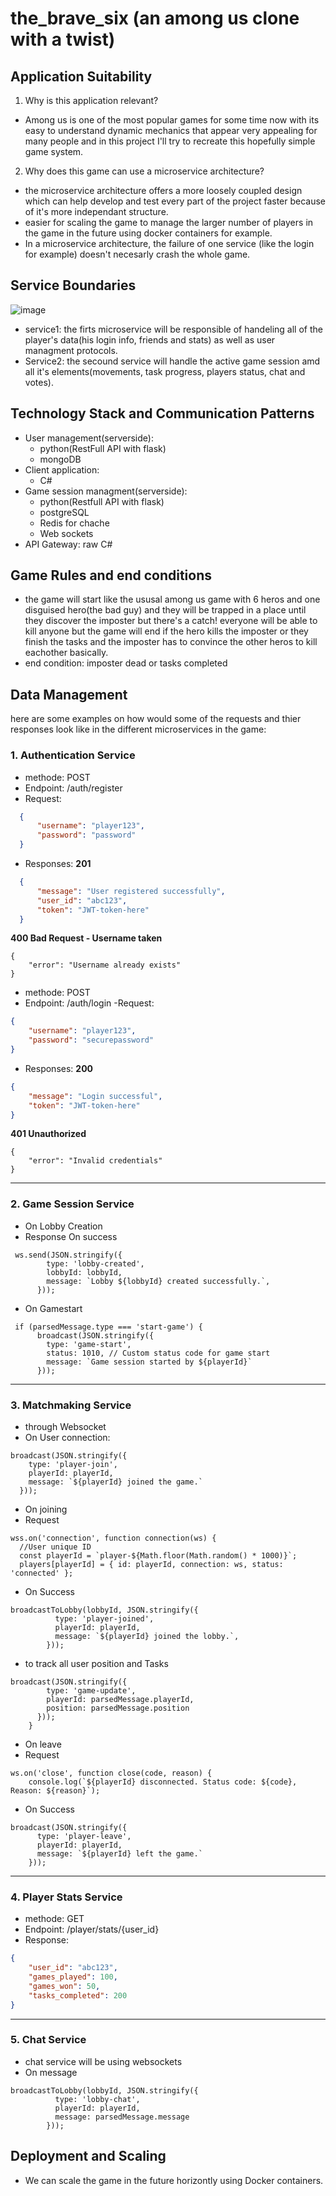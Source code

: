 # the_brave_six (an among us clone with a twist)
## Application Suitability
1. Why is this application relevant?
- Among us is one of the most popular games for some time now with its easy to understand dynamic mechanics that appear very appealing for many people and in this project I'll try to recreate this hopefully simple game system. 
2. Why does this game can use a microservice architecture?
- the microservice architecture offers a more loosely coupled design which can help develop and test every part of the project faster because of it's more independant structure.
- easier for scaling the game to manage the larger number of players in the game in the future using docker containers for example.
- In a microservice architecture, the failure of one service (like the login for example) doesn't necesarly crash the whole game.
## Service Boundaries
![image](https://github.com/user-attachments/assets/4ac87c99-6d19-43de-b81e-fd4cc2b4c128)

- service1: the firts microservice will be responsible of handeling all of the player's data(his login info, friends and stats) as well as user managment protocols.
- Service2: the secound service will handle the active game session amd all it's elements(movements, task progress, players status, chat and votes).
## Technology Stack and Communication Patterns
- User management(serverside):
  - python(RestFull API with flask)
  - mongoDB
- Client application:
  - C#
- Game session managment(serverside):
  - python(Restfull API with flask)
  - postgreSQL
  - Redis for chache
  - Web sockets
- API Gateway: raw C#
## Game Rules and end conditions
- the game will start like the ususal among us game with 6 heros and one disguised hero(the bad guy) and they will be trapped in a place until they discover the imposter but there's a catch! everyone will be able to kill anyone but the game will end if the hero kills the imposter or they finish the tasks and the imposter has to convince the other heros to kill eachother basically.
- end condition: imposter dead or tasks completed
## Data Management
here are some examples on how would some of the requests and thier responses look like in the different microservices in the game:
### 1. Authentication Service
- methode: POST
- Endpoint: /auth/register
- Request:
```json
  {
      "username": "player123",
      "password": "password"
  }
```
- Responses:
**201**
```json
  {
      "message": "User registered successfully",
      "user_id": "abc123",
      "token": "JWT-token-here"
  }
```
**400 Bad Request - Username taken**
```
{
    "error": "Username already exists"
}
```
- methode: POST
- Endpoint: /auth/login
-Request:
```json
{
    "username": "player123",
    "password": "securepassword"
}
```
- Responses:
**200**
```json
{
    "message": "Login successful",
    "token": "JWT-token-here"
}
```
**401 Unauthorized**
```
{
    "error": "Invalid credentials"
}
```
---

### 2. Game Session Service
- On Lobby Creation
- Response On success
```
 ws.send(JSON.stringify({
        type: 'lobby-created',
        lobbyId: lobbyId,
        message: `Lobby ${lobbyId} created successfully.`,
      }));
```
- On Gamestart
```
 if (parsedMessage.type === 'start-game') {
      broadcast(JSON.stringify({
        type: 'game-start',
        status: 1010, // Custom status code for game start
        message: `Game session started by ${playerId}`
      }));
```
---

### 3. Matchmaking Service
- through Websocket
- On User connection:
```
broadcast(JSON.stringify({
    type: 'player-join',
    playerId: playerId,
    message: `${playerId} joined the game.`
  }));
```
- On joining
- Request
```
wss.on('connection', function connection(ws) {
  //User unique ID
  const playerId = `player-${Math.floor(Math.random() * 1000)}`;
  players[playerId] = { id: playerId, connection: ws, status: 'connected' };
```
- On Success
```
broadcastToLobby(lobbyId, JSON.stringify({
          type: 'player-joined',
          playerId: playerId,
          message: `${playerId} joined the lobby.`,
        }));
```
- to track all user position and Tasks
```
broadcast(JSON.stringify({
        type: 'game-update',
        playerId: parsedMessage.playerId,
        position: parsedMessage.position
      }));
    }
```
- On leave
- Request
```
ws.on('close', function close(code, reason) {
    console.log(`${playerId} disconnected. Status code: ${code}, Reason: ${reason}`);
```
- On Success
```
broadcast(JSON.stringify({
      type: 'player-leave',
      playerId: playerId,
      message: `${playerId} left the game.`
    }));
```
---

### 4. Player Stats Service
- methode: GET
- Endpoint: /player/stats/{user_id}
- Response:
```json
{
    "user_id": "abc123",
    "games_played": 100,
    "games_won": 50,
    "tasks_completed": 200
}
```
---

### 5. Chat Service
- chat service will be using websockets
- On message
```
broadcastToLobby(lobbyId, JSON.stringify({
          type: 'lobby-chat',
          playerId: playerId,
          message: parsedMessage.message
        }));
```

## Deployment and Scaling
- We can scale the game in the future horizontly using Docker containers.

